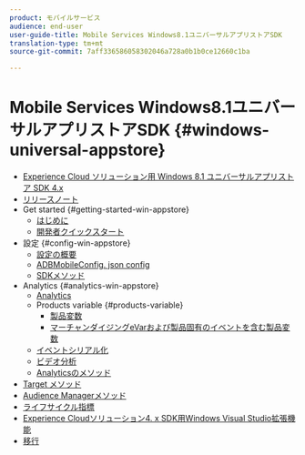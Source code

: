 ```yaml
---
product: モバイルサービス
audience: end-user
user-guide-title: Mobile Services Windows8.1ユニバーサルアプリストアSDK
translation-type: tm+mt
source-git-commit: 7aff336586058302046a728a0b1b0ce12660c1ba

---
```



# Mobile Services Windows8.1ユニバーサルアプリストアSDK {#windows-universal-appstore}

+ [Experience Cloud ソリューション用 Windows 8.1 ユニバーサルアプリストア SDK 4.x ](overview.md)
+ [リリースノート](release-notes.md)
+ Get started {#getting-started-win-appstore}
   + [はじめに](c-getting-started/c-getting-started.md)
   + [開発者クイックスタート](c-getting-started/dev-qs.md)
+ 設定 {#config-win-appstore}
   + [設定の概要](c-configuration/c-configuration.md)
   + [ADBMobileConfig. json config](c-configuration/c.json.md)
   + [SDKメソッド](c-configuration/methods.md)
+ Analytics {#analytics-win-appstore}
   + [Analytics](analytics/analytics.md)
   + Products variable {#products-variable}
      + [製品変数](analytics/products/products.md)
      + [マーチャンダイジングeVarおよび製品固有のイベントを含む製品変数](analytics/products/products-variable-evars-events.md)
   + [イベントシリアル化](analytics/event-serialization.md)
   + [ビデオ分析](analytics/video-qs.md)
   + [Analyticsのメソッド](analytics/analytics-methods.md)
+ [Target メソッド](target/target-methods.md)
+ [Audience Managerメソッド](audiencemgmt/audience-manager-methods.md)
+ [ライフサイクル指標](metrics.md)
+ [Experience Cloudソリューション4. x SDK用Windows Visual Studio拡張機能](extensions/win-vse-4x.md)
+ [移行](migration-v3.md)
